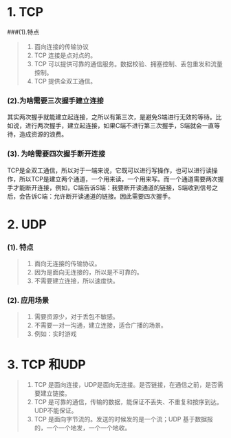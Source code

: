 # 1. TCP
###(1).特点
>1. 面向连接的传输协议
>2. TCP 连接是点对点的。
>3. TCP 可以提供可靠的通信服务。数据校验、拥塞控制、丢包重发和流量控制。
>4. TCP 提供全双工通信。
>

### (2).为啥需要三次握手建立连接
其实两次握手就能建立起连接，之所以有第三次，是避免S端进行无效的等待。比如说，进行两次握手，建立起连接，如果C端不进行第三次握手，S端就会一直等待，造成资源的浪费。

### (3). 为啥需要四次握手断开连接
TCP是全双工通信，所以对于一端来说，它既可以进行写操作，也可以进行读操作，所以TCP是建立两个通道，一个用来读，一个用来写。而一个通道需要两次握手才能断开连接，例如，C端告诉S端：我要断开读通道的链接，S端收到信号之后，会告诉C端：允许断开读通道的链接。因此需要四次握手。


# 2. UDP 
### (1). 特点
>1. 面向无连接的传输协议。
>2. 因为是面向无连接的，所以是不可靠的。
>3. 不需要建立连接，所以速度快。


### (2). 应用场景
>1. 需要资源少，对于丢包不敏感。
>2. 不需要一对一沟通，建立连接，适合广播的场景。
>3. 例如：实时游戏




# 3. TCP 和UDP
>1. TCP 是面向连接，UDP是面向无连接。是否链接，在通信之前，是否需要建立链接。
>2. TCP 是可靠的通信，传输的数据，能保证不丢失、不重复和按序到达。UDP不能保证。
>3. TCP 是面向字节流的。发送的时候发的是一个流；UDP 基于数据报的，一个一个地发，一个一个地收。
